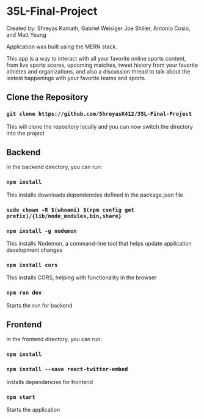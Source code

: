 # 35L-Final-Project

Created by: Shreyas Kamath, Gabriel Weisiger
Joe Shiller, Antonio Cosio, and Matt Yeung

Application was built using the MERN stack.

This app is a way to interact with all your favorite online sports content, from live sports scores, upcoming matches, tweet history from your favorite athletes and organizations, and also a discussion thread to talk about the lastest happenings with your favorite teams and sports.


## Clone the Repository

### `git clone https://github.com/ShreyasK412/35L-Final-Project`

This will clone the repository locally and you can now switch the directory into the project

## Backend

In the backend directory, you can run:

### `npm install`

This installs downloads dependencies defined in the package.json file

### `sudo chown -R $(whoami) $(npm config get prefix)/{lib/node_modules,bin,share}`
### `npm install -g nodemon`

This installs Nodemon, a command-line tool that helps update application development changes

### `npm install cors`

This installs CORS, helping with functionality in the browser

### `npm run dev`

Starts the run for backend

## Frontend

In the frontend directory, you can run:

### `npm install`
### `npm install --save react-twitter-embed`

Installs dependencies for frontend

### `npm start`

Starts the application
